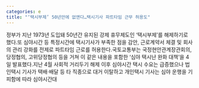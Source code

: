 ```yaml
---
categories: e
title: "‘택시부제’ 50년만에 없앤다…택시기사 파트타임 근무 허용도"
---
```

정부가 지난 1973년 도입돼 50년간 유지된 강제 휴무제도인 ‘택시부제’를 해제하기로 했다.또 심야시간 등 특정시간에 택시기사가 부족한 점을 감안, 근로계약서 체결 및 회사의 관리 강화를 전제로 파트타임 근로를 허용한다.국토교통부는 국정현안관계장관회의, 당정협의, 고위당정협의 등을 거쳐 이 같은 내용을 포함한 ‘심야 택시난 완화 대책’을 4일 발표했다.지난 4월 사회적 거리두기 해제 이후 심야시간 택시 수요는 급증했으나 법인택시 기사가 택배·배달 등 타 직종으로 대거 이탈하고 개인택시 기사는 심야 운행을 기피함에 따라 심야시간대